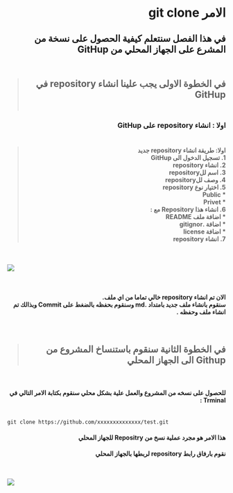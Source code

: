 # <div dir=rtl> الامر git clone</din>

## <div dir=rtl> في هذا الفصل سنتعلم كيفية الحصول على نسخة من المشرع على الجهاز المحلي من GitHup </div>  <br>

> ## <div dir=rtl> في الخطوة الاولى  يجب علينا انشاء repository في GitHup</div><br>
### <div dir =rtl>  اولا : انشاء repository على GitHup </div> <br>
> #### <div dir= rtl>  اولا: طريقة انشاء repository  جديد <br > 1. تسجيل الدخول الى GitHup <br> 2. انشاء repository <br> 3. اسم للrepository <br>4. وصف للrepository <br>5. اختيار نوع repository  <br>  * Public <br>* Privet <br>  6. انشاء هذا Repository مع :<br>    * اضافة ملف  README <br>   * اضافة .gitignor <br>     *  اضافة license   <br> 7. انشاء repository</div>





<br>

![](https://desarrolloweb.com/archivoimg/general/3794.png)

<br>

 #### <div dir=rtl>  الان تم انشاء repository خالي تماما من اي ملف.<br> سنقوم بانشاء ملف جديد بامتداد   .md   وسنقوم بحفظه بالضغط على  Commit وبذالك تم انشاء ملف وحفظه .   </div>
<br>



> ## <div dir=rtl > في الخطوة الثانية سنقوم باستنساخ المشروع من Githup الى الجهاز المحلي </div>
 <br>

####  <div dir= rtl >للحصول على نسخه من المشروع والعمل علية بشكل محلي   سنقوم بكتابة الامر التالي في Trminal :</div ><br >     
```
git clone https://github.com/xxxxxxxxxxxxxx/test.git

```

 
#### <div dir= rtl >هذا الامر هو مجرد عملية نسخ من Repositry  للجهاز المحلي </div >
#### <div dir= rtl > نقوم بارفاق رابط repository لربطها بالجهاز المحلي  </div >



<br>


![](https://d186loudes4jlv.cloudfront.net/git/images/github_new_repo3.png)
